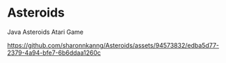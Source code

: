 # Asteroids
Java Asteroids Atari Game


https://github.com/sharonnkanng/Asteroids/assets/94573832/edba5d77-2379-4a94-bfe7-6b6ddaa1260c

